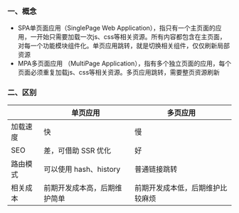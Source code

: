 
### 一、概念

- SPA单页面应用（SinglePage Web Application），指只有一个主页面的应用，一开始只需要加载一次js、css等相关资源。所有内容都包含在主页面，对每一个功能模块组件化。单页应用跳转，就是切换相关组件，仅仅刷新局部资源
- MPA多页面应用 （MultiPage Application），指有多个独立页面的应用，每个页面必须重复加载js、css等相关资源。多页应用跳转，需要整页资源刷新


### 二、区别


|  | 单页应用 | 多页应用 |
|-|-|-|
| 加载速度 | 快 | 慢 |
| SEO | 差，可借助 SSR 优化 | 好 |
| 路由模式 | 可以使用 hash、history | 普通链接跳转 |
| 相关成本 | 前期开发成本高，后期维护简单 | 前期开发成本低，后期维护比较麻烦 |
